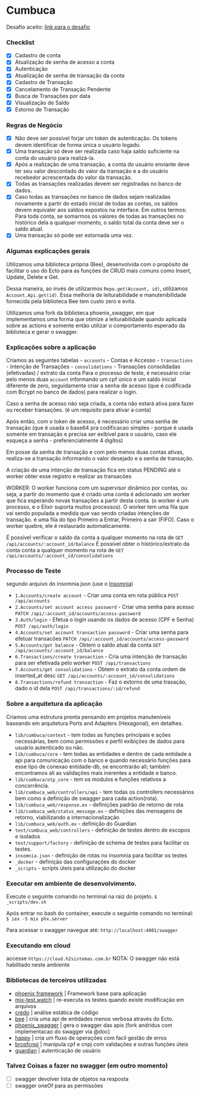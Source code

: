 # Cumbuca

Desafio aceito: [link para o desafio](https://github.com/appcumbuca/desafios/blob/master/desafio-back-end.md)

### Checklist
- [x] Cadastro de conta
- [x] Atualização de senha de acesso a conta
- [x] Autenticação
- [x] Atualização de senha de transação da conta
- [x] Cadastro de Transação
- [x] Cancelamento de Transação Pendente
- [x] Busca de Transações por data
- [x] Visualização de Saldo
- [x] Estorno de Transação

### Regras de Negócio
- [x] Não deve ser possível forjar um token de autenticação. Os tokens devem identificar de forma única o usuário logado.
- [x] Uma transação só deve ser realizada caso haja saldo suficiente na conta do usuário para realizá-la.
- [x] Após a realização de uma transação, a conta do usuário enviante deve ter seu valor descontado do valor da transação e a do usuário recebedor acrescentada do valor da transação.
- [x] Todas as transações realizadas devem ser registradas no banco de dados.
- [x] Caso todas as transações no banco de dados sejam realizadas novamente a partir do estado inicial de todas as contas, os saldos devem equivaler aos saldos expostos na interface. Em outros termos: Para toda conta, se somarmos os valores de todas as transações no histórico dela a qualquer momento, o saldo total da conta deve ser o saldo atual.
- [x] Uma transação só pode ser estornada uma vez.

### Algumas explicações gerais
Utilizamos uma biblioteca própria (Bee), desenvolvida com o propósito de facilitar o uso do Ecto para as funções de CRUD mais comuns como Insert, Update, Delete e Get.

Dessa maneira, ao invés de utilizarmos `Repo.get(Account, id)`, utilizamos `Account.Api.get(id)`. Essa melhoria de leiturabilidade e manutenibilidade fornecida pela biblioteca Bee tem custo zero e evita.

Utilizamos uma fork da biblioteca phoenix_swagger, em que implementamos uma forma que otimize a leiturabilidade quando aplicada sobre as actions e somente então utilizar o comportamento esperado da biblioteca e gerar o swagger.

### Explicações sobre a aplicação
  Criamos as seguintes tabelas
    - `accounts` - Contas e Accesso
    - `transactions` - Intenção de Transações
    - `consolidations` - Transações consolidadas (efetivadas) / extrato da conta
  Para o processo de teste, é necessário criar pelo menos duas `account` informando um cpf único e um saldo inicial diferente de zero, seguidamente criar a senha de acesso (que é codificada com Bcrypt no banco de dados) para realizar o login.

  Caso a senha de acesso não seja criada, a conta não estará ativa para fazer ou receber transações. (é um requisito para ativar a conta)

  Após então, com o token de acesso, é necessário criar uma senha de transação (que é usada o base64 pra codificacao simples - porque é usada somente em transação e precisa ser exibível para o usuário, caso ele esqueça a senha - preferencialmente 4 digitos)

  Em posse da senha de transação e com pelo menos duas contas ativas, realiza-se a transação informando o valor desejado e a senha de transação.

  A criação de uma intenção de transação fica em status PENDING até o worker obter esse registro e realizar as transacões

  WORKER:
    O worker funciona com um supervisor dinâmico por contas, ou seja, a partir do momento que é criado uma conta é adicionado um worker que fica esperando novas transações a partir desta conta. (o worker é um processo, e o Elixir suporta muitos processos).
    O worker tem uma fila que vai sendo populada a medida que vao sendo criadas intenções de transação. é uma fila do tipo Primeiro a Entrar, Primeiro a sair (FIFO).
    Caso o worker quebre, ele é restaurado automaticamente.

  É possível verificar o saldo da conta a qualquer momento na rota de `GET /api/accounts/:account_id/balance`
  É possível obter o histórico/extrato da conta conta a qualquer momento na rota de `GET /api/accounts/:account_id/consolidations`

### Processo de Teste
segundo arquivo do insomnia.json (use o [Insomnia](https://insomnia.rest/download))

 - `1.Accounts/create account` - Criar uma conta em rota pública  `POST /api/accounts`
 - `2.Accounts/set account access password` - Criar uma senha para acesso  `PATCH /api/:account_id/accounts/access-password`
 - `3.Auth/login` - Efetua o login usando os dados de acesso (CPF e Senha) `POST /api/auth/login`
 - `4.Accounts/set account transaction password` - Criar uma senha para efetuar transacões  `PATCH /api/:account_id/accounts/access-password`
 - `5.Accounts/get balance` - Obtem o saldo atual da conta `GET /api/accounts/:account_id/balance`
 - `6.Transactions/create transaction` - Cria uma intenção de transação para ser efetivada pelo worker `POST /api/transactions`
 - `7.Accounts/get consolidations` - Obtem o extrato da conta ordem de inserted_at desc `GET /api/accounts/:account_id/consolidations`
 - `8.Transactions/refund transaction` - Faz o extorno de uma trasação, dado o id dela `POST /api/transactions/:id/refund`

### Sobre a arquitetura da aplicação
Criamos uma estrutura pronta pensando em projetos manuteníveis baseando em arquitetura Ports and Adapters (Hexagonal), em detalhes.
  - `lib/cumbuca/context` - tem todas as funções principais e ações necessárias, bem como permissões e perfil exibições de dados para usuário autenticado ou não.
  - `lib/cumbuca/core` - tem todas as entidades e dentro de cada entidade a api para comunicação com o banco e quando necessário funções para esse tipo de conexao entidade-db, se encontrarão ali; também encontramos ali as validações mais inerentes a entidade e banco.
  - `lib/cumbuca/otp_core` - tem os modulos e funções relativos a concorrência.
  - `lib/cumbuca_web/controllers/api` - tem todas os controllers necessários bem como a definição de swagger para cada action(rota).
  - `lib/cumbuca_web/response.ex` - definições padrão de retorno de rota
  - `lib/cumbuca_web/status_message.ex` - definições das mensagens de retorno, viabilizando a internacionalização
  - `lib/cumbuca_web/auth.ex` - definição do Guardian
  - `test/cumbuca_web/controllers` - definição de testes dentro de escopos e isolados
  - `test/support/factory` - definição de schema de testes para facilitar os testes.
  - `insomnia.json` - definição de rotas no insomnia para facilitar os testes
  - `_docker` - definição das configurações do docker
  - `_scripts` - scripts úteis para utilização do docker

### Executar em ambiente de desenvolvimento.
Execute o seguinte comando no terminal na raiz do projeto.
`$ _scripts/dev.sh`

Após entrar no bash do container, execute o seguinte comando no terminal:
`$ iex -S mix phx.server`

Para acessar o swagger navegue até:
 `http://localhost:4001/swagger`

### Executando em cloud
  accesse  `https://cloud.h2sistemas.com.br`
  NOTA: O swagger não está habilitado neste ambiente

### Bibliotecas de terceiros utilizadas
- [phoenix framework](https://hexdocs.pm/phoenix)
| Framework base para aplicação
- [mix-test.watch](https://hexdocs.pm/mix_test_watch)
| re-executa os testes quando existe modificação em arquivos
- [credo](https://hexdocs.pm/credo)
| análise estática de código
- [bee](https://hexdocs.pm/bee)
| cria uma api de entidades menos verbosa através do Ecto.
- [phoenix_swagger](https://github.com/andridus/phoenix_swagger)
| gera o swagger das apis (fork andridus com implementacao do swagger via @doc)
- [happy](https://github.com/vic/happy)
| cria um fluxo de operações com facil gestão de erros
- [brcpfcnpj](https://hexdocs.pm/brcpfcnpj)
| manipula cpf e cnpj com validações e outras funções úteis
- [guardian](https://hexdocs.pm/guardian)
| autenticação de usuário


### Talvez Coisas a fazer no swagger (em outro momento)
 - [ ] swagger devolver lista de objetos na resposta
 - [ ] swagger oneOf para as permissões